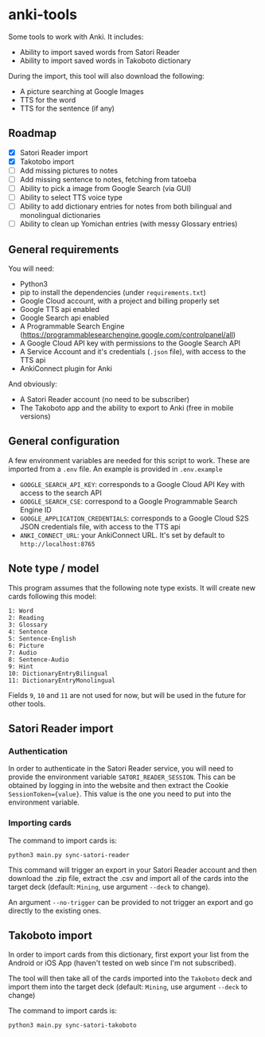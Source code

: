 # anki-tools

Some tools to work with Anki. It includes:

- Ability to import saved words from Satori Reader
- Ability to import saved words in Takoboto dictionary

During the import, this tool will also download the following:

- A picture searching at Google Images
- TTS for the word
- TTS for the sentence (if any)

## Roadmap

- [x] Satori Reader import
- [x] Takotobo import
- [ ] Add missing pictures to notes
- [ ] Add missing sentence to notes, fetching from tatoeba
- [ ] Ability to pick a image from Google Search (via GUI)
- [ ] Ability to select TTS voice type
- [ ] Ability to add dictionary entries for notes from both bilingual and monolingual dictionaries
- [ ] Ability to clean up Yomichan entries (with messy Glossary entries)

## General requirements

You will need:

- Python3
- pip to install the dependencies (under `requirements.txt`)
- Google Cloud account, with a project and billing properly set
- Google TTS api enabled
- Google Search api enabled
- A Programmable Search Engine (https://programmablesearchengine.google.com/controlpanel/all)
- A Google Cloud API key with permissions to the Google Search API
- A Service Account and it's credentials (`.json` file), with access to the TTS api
- AnkiConnect plugin for Anki

And obviously:

- A Satori Reader account (no need to be subscriber)
- The Takoboto app and the ability to export to Anki (free in mobile versions)

## General configuration

A few environment variables are needed for this script to work. These are imported from a `.env` file. An example is provided in `.env.example`

- `GOOGLE_SEARCH_API_KEY`: corresponds to a Google Cloud API Key with access to the search API
- `GOOGLE_SEARCH_CSE`: correspond to a Google Programmable Search Engine ID
- `GOOGLE_APPLICATION_CREDENTIALS`: corresponds to a Google Cloud S2S JSON credentials file, with access to the TTS api
- `ANKI_CONNECT_URL`: your AnkiConnect URL. It's set by default to `http://localhost:8765`

## Note type / model

This program assumes that the following note type exists. It will create new cards following this model:

```
1: Word
2: Reading
3: Glossary
4: Sentence
5: Sentence-English
6: Picture
7: Audio
8: Sentence-Audio
9: Hint
10: DictionaryEntryBilingual
11: DictionaryEntryMonolingual
```

Fields `9`, `10` and `11` are not used for now, but will be used in the future for other tools.

## Satori Reader import

### Authentication

In order to authenticate in the Satori Reader service, you will need to provide the environment variable `SATORI_READER_SESSION`. This can be obtained by logging in into the website and then extract the Cookie `SessionToken={value}`. This value is the one you need to put into the environment variable.

### Importing cards

The command to import cards is:

```
python3 main.py sync-satori-reader
```

This command will trigger an export in your Satori Reader account and then download the .zip file, extract the .csv and import all of the cards into the target deck (default: `Mining`, use argument `--deck` to change).

An argument `--no-trigger` can be provided to not trigger an export and go directly to the existing ones.


## Takoboto import

In order to import cards from this dictionary, first export your list from the Android or iOS App (haven't tested on web since I'm not subscribed).

The tool will then take all of the cards imported into the `Takoboto` deck and import them into the target deck (default: `Mining`, use argument `--deck` to change)

The command to import cards is:

```
python3 main.py sync-satori-takoboto
```
